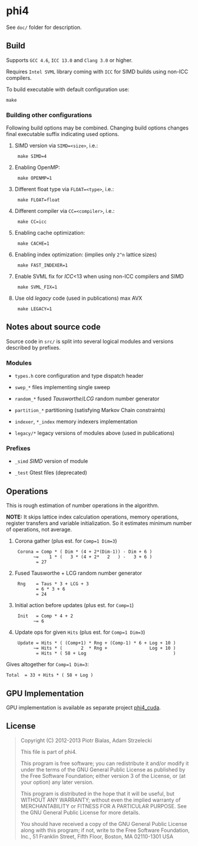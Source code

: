 phi4
====

See `doc/` folder for description.

Build
-----

Supports `GCC 4.6`, `ICC 13.0` and `Clang 3.0` or higher.

Requires `Intel SVML` library coming with `ICC` for SIMD builds using non-ICC
compilers.

To build executable with default configuration use:

	make

### Building other configurations

Following build options may be combined. Changing build options changes final
executable suffix indicating used options.

1. SIMD version via `SIMD=<size>`, i.e.:

		make SIMD=4

2. Enabling OpenMP:

		make OPENMP=1

3. Different float type via `FLOAT=<type>`, i.e.:

		make FLOAT=float

4. Different compiler via `CC=<compiler>`, i.e.:

		make CC=icc

5. Enabling cache optimization:

		make CACHE=1

6. Enabling index optimization: (implies only `2^n` lattice sizes)

		make FAST_INDEXER=1

7. Enable SVML fix for *ICC*<13 when using non-ICC compilers and SIMD

		make SVML_FIX=1

8. Use old *legacy* code (used in publications) max AVX

		make LEGACY=1

Notes about source code
-----------------------

Source code in `src/` is split into several logical modules and versions
described by prefixes.

### Modules

* `types.h` core configuration and type dispatch header

* `swep_*` files implementing single sweep

* `random_*` fused *Tausworthe*/*LCG* random number generator

* `partition_*` partitioning (satisfying Markov Chain constraints)

* `indexer`, `*_index` memory indexers implementation

* `legacy/*` legacy versions of modules above (used in publications)

### Prefixes

* `_simd` *SIMD* version of module

* `_test` Gtest files (deprecated)

Operations
----------

This is rough estimation of number operations in the algorithm.

**NOTE:** It skips lattice index calculation operations, memory operations,
register transfers and variable initialization. So it estimates minimum number
of operations, not average.

1. Corona gather (plus est. for `Comp=1 Dim=3`)

		Corona = Comp * ( Dim * (4 + 2*(Dim-1)) - Dim + 6 )
			  ~=	1 * (	3 * (4 + 2*	  2	  ) -	3 + 6 )
			   = 27

2. Fused Tausworthe + LCG random number generator

		Rng	   = Taus * 3 + LCG + 3
			   = 6 * 3 + 6
			   = 24

3. Initial action before updates (plus est. for `Comp=1`)

		Init   = Comp * 4 + 2
			  ~= 6

4. Update ops for given `Hits`	(plus est. for `Comp=1 Dim=3`)

		Update = Hits * ( (Comp+1) * Rng + (Comp-1) * 6 + Log + 10 )
			  ~= Hits * (		2  * Rng +				  Log + 10 )
			   = Hits * ( 58 + Log								   )

Gives altogether for `Comp=1 Dim=3`:

	Total  = 33 + Hits * ( 58 + Log )

GPU Implementation
------------------

GPU implementation is available as separate project
[phi4_cuda](//github.com/ujhpc/phi4_cuda).

License
-------

> Copyright (C) 2012-2013 Piotr Bialas, Adam Strzelecki
>
> This file is part of phi4.
>
> This program is free software; you can redistribute it and/or modify
> it under the terms of the GNU General Public License as published by
> the Free Software Foundation; either version 3 of the License, or
> (at your option) any later version.
>
> This program is distributed in the hope that it will be useful,
> but WITHOUT ANY WARRANTY; without even the implied warranty of
> MERCHANTABILITY or FITNESS FOR A PARTICULAR PURPOSE.	See the
> GNU General Public License for more details.
>
> You should have received a copy of the GNU General Public License
> along with this program; if not, write to the Free Software Foundation,
> Inc., 51 Franklin Street, Fifth Floor, Boston, MA 02110-1301	USA
